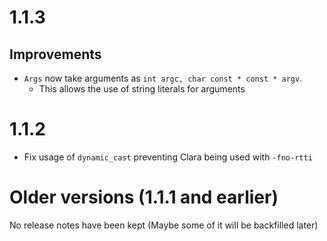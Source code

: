 <a id="top"></a>

# 1.1.3

## Improvements
* `Args` now take arguments as `int argc, char const * const * argv`.
  * This allows the use of string literals for arguments


# 1.1.2
* Fix usage of `dynamic_cast` preventing Clara being used with `-fno-rtti`


# Older versions (1.1.1 and earlier)

No release notes have been kept (Maybe some of it will be backfilled later)
